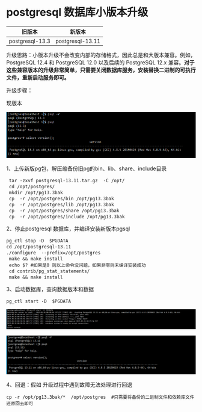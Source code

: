 # postgresql 数据库小版本升级

| 旧版本          | 新版本           |
| --------------- | ---------------- |
| postgresql-13.3 | postgresql-13.11 |

升级思路：小版本升级不会改变内部的存储格式，因此总是和大版本兼容。例如，PostgreSQL 12.4 和 PostgreSQL 12.0 以及后续的 PostgreSQL 12.x 兼容。**对于这些兼容版本的升级非常简单，只需要关闭数据库服务，安装替换二进制的可执行文件，重新启动服务即可。**

升级步骤：

现版本

![image-20230525162324267](./images/image-20230525162324267.png)

1、上传新版pg包，解压缩备份旧pg的bin、lib、share、include目录

```shell
 tar -zxvf postgresql-13.11.tar.gz  -C /opt/
 cd /opt/postgres/ 
 mkdir /opt/pg13.3bak
 cp  -r /opt/postgres/bin /opt/pg13.3bak
 cp  -r /opt/postgres/lib /opt/pg13.3bak
 cp  -r /opt/postgres/share /opt/pg13.3bak
 cp  -r /opt/postgres/include /opt/pg13.3bak
```

2、停止postgresql 数据库，并编译安装新版本pgsql

```shell
pg_ctl stop -D  $PGDATA
cd /opt/postgresql-13.11
./configure  --prefix=/opt/postgres
 make && make install
 echo $? #如果是0 则以上命令没问题，如果非零则未编译安装成功
 cd contrib/pg_stat_statements/
 make && make install 
```

3、启动数据库，查询数据版本和数据

```
pg_ctl start -D  $PGDATA
```

![image-20230525163158906](./images/image-20230525163158906.png)

![image-20230525163216853](./images/image-20230525163216853.png)

4、回退：假如 升级过程中遇到故障无法处理进行回退

```
cp -r /opt/pg13.3bak/*  /opt/postgres  #只需要将备份的二进制文件和依赖库文件还原回去即可
```


